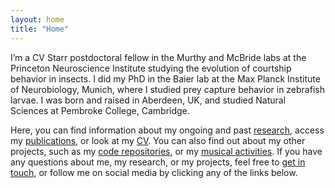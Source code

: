 ```yaml
---
layout: home
title: "Home"
---
```


I’m a CV Starr postdoctoral fellow in the Murthy and McBride labs at the Princeton Neuroscience Institute studying the evolution of courtship behavior in insects. I did my PhD in the Baier lab at the Max Planck Institute of Neurobiology, Munich, where I studied prey capture behavior in zebrafish larvae. I was born and raised in Aberdeen, UK, and studied Natural Sciences at Pembroke College, Cambridge.

Here, you can find information about my ongoing and past [research](/pages/research), access my [publications](/pages/publications), or look at my [CV](pages/cv). You can also find out about my other projects, such as my [code repositories](/pages/code), or my [musical activities](/pages/music). If you have any questions about me, my research, or my projects, feel free to [get in touch](/pages/contact), or follow me on social media by clicking any of the links below.
